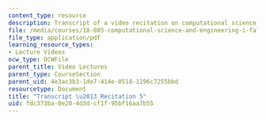 ```yaml
---
content_type: resource
description: Transcript of a video recitation on computational science and engineering.
file: /media/courses/18-085-computational-science-and-engineering-i-fall-2008/fdc373ba0e204d3dcf1f95bf16aa7b55_18-085F08-R05.pdf
file_type: application/pdf
learning_resource_types:
- Lecture Videos
ocw_type: OCWFile
parent_title: Video Lectures
parent_type: CourseSection
parent_uid: 4e3ac3b3-1de7-414e-0518-1196c7255bbd
resourcetype: Document
title: "Transcript \u2013 Recitation 5"
uid: fdc373ba-0e20-4d3d-cf1f-95bf16aa7b55
---
```

